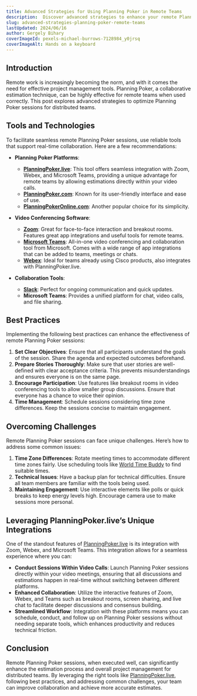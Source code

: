 ```yaml
---
title: Advanced Strategies for Using Planning Poker in Remote Teams
description:  Discover advanced strategies to enhance your remote Planning Poker sessions. Learn how to leverage tools like PlanningPoker.live, Zoom, Webex, and Microsoft Teams for seamless and effective estimations. Improve your team's productivity and estimation accuracy with these expert tips.
slug: advanced-strategies-planning-poker-remote-teams
lastUpdated: 2024/06/16
author: Gergely Bihary
coverImageId: pexels-michael-burrows-7128984_y0jrsq
coverImageAlt: Hands on a keyboard
---
```


## Introduction
Remote work is increasingly becoming the norm, and with it comes the need for effective project management tools. Planning Poker, a collaborative estimation technique, can be highly effective for remote teams when used correctly. This post explores advanced strategies to optimize Planning Poker sessions for distributed teams.

## Tools and Technologies
To facilitate seamless remote Planning Poker sessions, use reliable tools that support real-time collaboration. Here are a few recommendations:

- **Planning Poker Platforms**:
  - **[PlanningPoker.live](https://planningpoker.live/)**: This tool offers seamless integration with Zoom, Webex, and Microsoft Teams, providing a unique advantage for remote teams by allowing estimations directly within your video calls.
  - **[PlanningPoker.com](https://www.planningpoker.com/)**: Known for its user-friendly interface and ease of use.
  - **[PlanningPokerOnline.com](https://www.planningpokeronline.com/)**: Another popular choice for its simplicity.

- **Video Conferencing Software**:
  - **[Zoom](https://zoom.us/)**: Great for face-to-face interaction and breakout rooms. Features great app integrations and useful tools for remote teams.
  - **[Microsoft Teams](https://www.microsoft.com/en/microsoft-teams/group-chat-software)**: All-in-one video conferencing and collaboration tool from Microsoft. Comes with a wide range of app integrations that can be added to teams, meetings or chats.
  - **[Webex](https://www.webex.com/)**: Ideal for teams already using Cisco products, also integrates with PlanningPoker.live.

- **Collaboration Tools**:
  - **[Slack](https://slack.com/)**: Perfect for ongoing communication and quick updates.
  - **Microsoft Teams**: Provides a unified platform for chat, video calls, and file sharing.

## Best Practices
Implementing the following best practices can enhance the effectiveness of remote Planning Poker sessions:

1. **Set Clear Objectives**: Ensure that all participants understand the goals of the session. Share the agenda and expected outcomes beforehand.
2. **Prepare Stories Thoroughly**: Make sure that user stories are well-defined with clear acceptance criteria. This prevents misunderstandings and ensures everyone is on the same page.
3. **Encourage Participation**: Use features like breakout rooms in video conferencing tools to allow smaller group discussions. Ensure that everyone has a chance to voice their opinion.
4. **Time Management**: Schedule sessions considering time zone differences. Keep the sessions concise to maintain engagement.

## Overcoming Challenges
Remote Planning Poker sessions can face unique challenges. Here’s how to address some common issues:

1. **Time Zone Differences**: Rotate meeting times to accommodate different time zones fairly. Use scheduling tools like [World Time Buddy](https://www.worldtimebuddy.com/) to find suitable times.
2. **Technical Issues**: Have a backup plan for technical difficulties. Ensure all team members are familiar with the tools being used.
3. **Maintaining Engagement**: Use interactive elements like polls or quick breaks to keep energy levels high. Encourage camera use to make sessions more personal.

## Leveraging PlanningPoker.live’s Unique Integrations
One of the standout features of [PlanningPoker.live](https://planningpoker.live/) is its integration with Zoom, Webex, and Microsoft Teams. This integration allows for a seamless experience where you can:

- **Conduct Sessions Within Video Calls**: Launch Planning Poker sessions directly within your video meetings, ensuring that all discussions and estimations happen in real-time without switching between different platforms.
- **Enhanced Collaboration**: Utilize the interactive features of Zoom, Webex, and Teams such as breakout rooms, screen sharing, and live chat to facilitate deeper discussions and consensus building.
- **Streamlined Workflow**: Integration with these platforms means you can schedule, conduct, and follow up on Planning Poker sessions without needing separate tools, which enhances productivity and reduces technical friction.

## Conclusion
Remote Planning Poker sessions, when executed well, can significantly enhance the estimation process and overall project management for distributed teams. By leveraging the right tools like [PlanningPoker.live](https://planningpoker.live/), following best practices, and addressing common challenges, your team can improve collaboration and achieve more accurate estimates.
